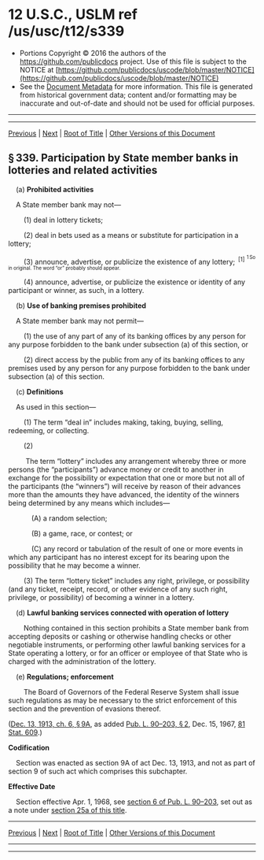 ---
---

# 12 U.S.C., USLM ref /us/usc/t12/s339

* Portions Copyright © 2016 the authors of the https://github.com/publicdocs project.
  Use of this file is subject to the NOTICE at [https://github.com/publicdocs/uscode/blob/master/NOTICE](https://github.com/publicdocs/uscode/blob/master/NOTICE)
* See the [Document Metadata](././../../../../..//README.md) for more information.
  This file is generated from historical government data; content and/or formatting may be inaccurate and out-of-date and should not be used for official purposes.

----------
----------

[Previous](./../../../../..//us/usc/t12/ch3/schVIII/m__us_usc_t12_s338a.md) | [Next](./../../../../..//us/usc/t12/ch3/schVIII/m__us_usc_t12_s339a.md) | [Root of Title](./../../../../../) | [Other Versions of this Document](https://publicdocs.github.io/go/links?ns=uslm&ref=%2Fus%2Fusc%2Ft12%2Fs339)

## § 339. Participation by State member banks in lotteries and related activities

    (a) __Prohibited activities__ 

    A State member bank may not—

        (1) deal in lottery tickets;

        (2) deal in bets used as a means or substitute for participation in a lottery;

        (3) announce, advertise, or publicize the existence of any lottery;  <sup>\[1\]</sup>  <sup><sup> 1 So in original. The word “or” probably should appear. </sup></sup> 

        (4) announce, advertise, or publicize the existence or identity of any participant or winner, as such, in a lottery.

    (b) __Use of banking premises prohibited__ 

    A State member bank may not permit—

        (1) the use of any part of any of its banking offices by any person for any purpose forbidden to the bank under subsection (a) of this section, or

        (2) direct access by the public from any of its banking offices to any premises used by any person for any purpose forbidden to the bank under subsection (a) of this section.

    (c) __Definitions__ 

    As used in this section—

        (1) The term “deal in” includes making, taking, buying, selling, redeeming, or collecting.

        (2)

         The term “lottery” includes any arrangement whereby three or more persons (the “participants”) advance money or credit to another in exchange for the possibility or expectation that one or more but not all of the participants (the “winners”) will receive by reason of their advances more than the amounts they have advanced, the identity of the winners being determined by any means which includes—

            (A) a random selection;

            (B) a game, race, or contest; or

            (C) any record or tabulation of the result of one or more events in which any participant has no interest except for its bearing upon the possibility that he may become a winner.

        (3) The term “lottery ticket” includes any right, privilege, or possibility (and any ticket, receipt, record, or other evidence of any such right, privilege, or possibility) of becoming a winner in a lottery.

    (d) __Lawful banking services connected with operation of lottery__ 

        Nothing contained in this section prohibits a State member bank from accepting deposits or cashing or otherwise handling checks or other negotiable instruments, or performing other lawful banking services for a State operating a lottery, or for an officer or employee of that State who is charged with the administration of the lottery.

    (e) __Regulations; enforcement__ 

        The Board of Governors of the Federal Reserve System shall issue such regulations as may be necessary to the strict enforcement of this section and the prevention of evasions thereof.

([Dec. 13, 1913, ch. 6, § 9A][/us/act/1913-12-13/ch6/s9A], as added [Pub. L. 90–203, § 2][/us/pl/90/203/s2], Dec. 15, 1967, [81 Stat. 609][/us/stat/81/609].)

 __Codification__ 

    Section was enacted as section 9A of act Dec. 13, 1913, and not as part of section 9 of such act which comprises this subchapter.

 __Effective Date__ 

    Section effective Apr. 1, 1968, see [section 6 of Pub. L. 90–203][/us/pl/90/203/s6], set out as a note under [section 25a of this title][/us/usc/t12/s25a].

----------

[Previous](./../../../../..//us/usc/t12/ch3/schVIII/m__us_usc_t12_s338a.md) | [Next](./../../../../..//us/usc/t12/ch3/schVIII/m__us_usc_t12_s339a.md) | [Root of Title](./../../../../../) | [Other Versions of this Document](https://publicdocs.github.io/go/links?ns=uslm&ref=%2Fus%2Fusc%2Ft12%2Fs339)

----------
----------

[/us/act/1913-12-13/ch6/s9A]: https://publicdocs.github.io/go/links?ns=uslm&ref=%2Fus%2Fact%2F1913-12-13%2Fch6%2Fs9A
[/us/pl/90/203/s2]: https://publicdocs.github.io/go/links?ns=uslm&ref=%2Fus%2Fpl%2F90%2F203%2Fs2
[/us/stat/81/609]: https://publicdocs.github.io/go/links?ns=uslm&ref=%2Fus%2Fstat%2F81%2F609
[/us/pl/90/203/s6]: https://publicdocs.github.io/go/links?ns=uslm&ref=%2Fus%2Fpl%2F90%2F203%2Fs6
[/us/usc/t12/s25a]: https://publicdocs.github.io/go/links?ns=uslm&ref=%2Fus%2Fusc%2Ft12%2Fs25a


